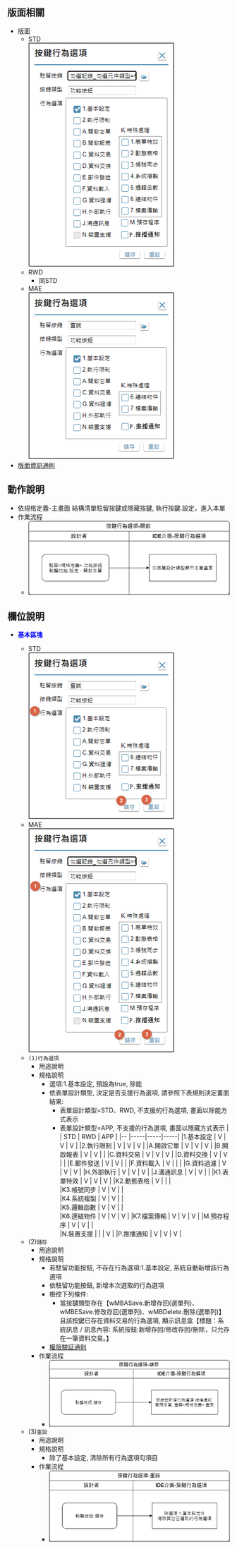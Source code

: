 ## <div id="behavior-layout">版面相關</div>
* 版面
    * STD</br>
        ![pic][image_button_STD]
    * RWD
        * 同STD
    * MAE</br>
        ![pic][image_button_MAE]
* [版面資訊通則][link_ruleother1]

## <div id="behavior-form-action">動作說明</div>
* 依規格定義-主畫面 結構清單駐留按鍵或隱藏按鍵, 執行按鍵.設定，進入本單
* 作業流程
    * ![pic][image_ButtonBehavior_Open]


## <div id="behavior-object-desc">欄位說明</div>
* <p id="fieldbreak1" style="color:blue;font-weight:bold">基本區塊</p>

    * STD</br>
        ![pic][image_fieldbreak1_STD]
    * MAE</br>
        ![pic][image_fieldbreak1_MAE]
    * `(1)行為選項`    
        * 用途說明
        * 規格說明        
            * 選項:1.基本設定, 預設為true, 除能
            * 依表單設計類型, 決定是否支援行為選項, 請參照下表規則決定畫面結果:
                * 表單設計類型=STD、RWD, 不支援的行為選項, 畫面以除能方式表示
                * 表單設計類型=APP, 不支援的行為選項, 畫面以隱藏方式表示
                |   | STD | RWD | APP |
                |-- |-----|-----|-----|
                |1.基本設定 | V | V | V |
                |2.執行限制 | V | V | V |
                |A.開啟它單 | V | V | V |
                |B.開啟報表 | V | V |  |
                |C.資料交易 | V | V | V |
                |D.資料交換 | V | V |  |
                |E.郵件發送 | V | V |  |
                |F.資料載入 | V |  |  |	
                |G.資料過濾 | V | V | V |
                |H.外部執行 | V | V | V |
                |J.溝通訊息 | V | V |  |
                |K1.表單特效 | V | V | V |
                |K2.動態表格 | V |  |  |	
                |K3.帳號同步 | V | V |  |	
                |K4.系統複製 | V | V |  |	
                |K5.邏輯函數 | V | V |  |	
                |K6.連結物件 | V | V | V |
                |K7.檔案傳輸 | V | V | V |
                |M.預存程序 | V | V |  |	
                |N.裝置支援 |  |  | V |
                |P.推播通知 | V | V | V |
    * (2)`儲存`
        * 用途說明
        * 規格說明
            * 若駐留功能按鈕, 不存在行為選項:1.基本設定, 系統自動新增該行為選項
            * 依駐留功能按鈕, 新增本次選取的行為選項
            * 檢控下列條件:
                * 當按鍵類型存在【wMBASave.新增存回(選單列)、wMBESave.修改存回(選單列)、wMBDelete.刪除(選單列)】且該按鍵已存在資料交易的行為選項, 顯示訊息盒【標題：系統訊息 / 訊息內容: 系統按鈕:新增存回/修改存回/刪除，只允存在一筆資料交易。】
            * [權限驗証通則][link_ruleother6]
        * 作業流程
            * ![pic][image_ButtonBehavior_Save]
    * (3)`重設`
        * 用途說明
        * 規格說明
            * 除了基本設定, 清除所有行為選項勾項目
        * 作業流程
            * ![pic][image_ButtonBehavior_Reset]                

<!-- 圖片 -->
[image_button_STD]:attachment/ButtonBehavior_STD.png
[image_button_MAE]:attachment/ButtonBehavior_MAE.png
[image_fieldbreak1_STD]:attachment/ButtonBehavior_MAE_block1.png
[image_fieldbreak1_MAE]:attachment/ButtonBehavior_STD_block1.png
[image_ButtonBehavior_Supper]:attachment/ButtonBehavior_Supper.png
[image_ButtonBehavior_Save]:attachment/ButtonBehavior-Save.png
[image_ButtonBehavior_Reset]:attachment/ButtonBehavior-Reset.png
[image_ButtonBehavior_Open]:attachment/ButtonBehavior-Open.png


<!-- 超連結 -->
[link_ruleother1]:../RulesOther/README#ruleother1 "共用通則_其它/版面資訊通則"
[link_ruleother6]:../RulesOther/README#ruleother6 "共用通則_其它/權限驗証通則"